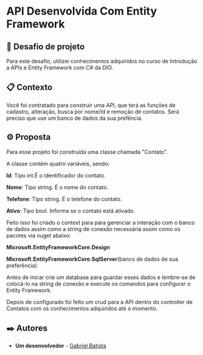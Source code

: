# API Desenvolvida Com Entity Framework

## 🚀 Desafio de projeto
Para este desafio, utilizei conhecimentos adquiridos no curso de Introdução a APIs e Entity Framework com C# da DIO.

## 📋 Contexto
Você foi contratado para construir uma API, que terá as funções de cadastro, alteração, busca por nome/Id e remoção de contatos. Será preciso que use
um banco de dados da sua prefência.

## ⚙️ Proposta
Para esse projeto foi construida uma classe chamada "Contato".

A classe contém quatro variáveis, sendo:

**Id**: Tipo int.É o identificador do contato.

**Nome**: Tipo string. É o nome do contato.

**Telefone**: Tipo string. É o telefone do contato.

**Ativo**: Tipo bool. Informa se o contato está ativado.

Feito isso foi criado o context para para gerenciar a interação com o banco de dados assim como a string de conexão necessária assim como os pacotes
via nuget abaixo:

**Microsoft.EntityFrameworkCore.Design**

**Microsoft.EntityFrameworkCore.SqlServer**(banco de dados de sua preferência)

Antes de inicar crie um database para guardar esses dados e lembre-se de colocá-lo na string de conexão e execute os comandos para configurar o Entity
Framework.

Depois de configurado foi feito um crud para a API dentro do controller de Contatos com os conhecimentos adquiridos até o momento.

## ✒️ Autores

* **Um desenvolvedor** - [Gabriel Batista]([https://github.com/batiistta])

